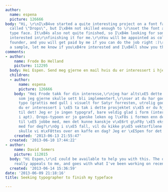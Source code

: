 ```yaml
---
author:
  name: espena
  picture: 126666
body: "Hi, \r\nI\xB4ve started a quite interesting project on a font face that I\xB4ve
  called \"Drops\", but I\xB4m not skilled enough to \r\nset the font as a working
  type face. It\xB4s also not quite finished, so I\xB4m looking for someone who\xB4s
  interested in\r\nfinishing it for me.\r\nYou will be appointed as collaberative
  founder, and you will get paid by me if you can do the job right :)\r\nHere\xB4s
  a sample, let me know if you\xB4re interested and I\xB4ll show you the whole story...\r\n\r\n[img:sites/default/files/old-images/drops_4302.jpg]\r\n\r\nRegards,\r\nEspen"
comments:
- author:
    name: Frode Bo Helland
    picture: 112295
  body: Hei Espen. Send meg gjerne en mail hvis du er interessert i hjelp.
  children:
  - author:
      name: espena
      picture: 126666
    body: "Hei Frode takk for din interesse,\r\njeg har alts\xE5 dette uferdige display-typsnittet
      som jeg gjerne skulle sett bli implementert,\r\nser at du har god greie p\xE5
      typo (grattis med gull i visuelt for Satyr forresten, utrolig godt h\xE5ndtverk!)\r\n\r\nOm
      du er interessert i \xE5 ta tak i dette prosjektet s\xE5 er du hjertelig velkommen
      til det! Jeg er jo ingen typograf, bare veldig glad i form (interaktiv designer
      i apt). Drops-typoen er jo ganske leken og l\xF8s i formen enn det du er vant
      til \xE5 jobbe med, men det kunne kanskje v\xE6rt g\xF8y \xE5 eksperimentere
      med for deg?\r\nOg i s\xE5 fall, vil du kikke p\xE5 vektorfilene direkte eller
      skulle vi m\xF8ttes over en kaffe en dag? Jeg er \xE5pen for det meste :)\r\n\r\nMvh,\r\nEspen\r\n99704631\r\n"
    created: '2013-06-13 21:55:47'
  created: '2013-06-10 17:44:22'
- author:
    name: David Somers
    picture: 112015
  body: "Hi Espen,\r\nI could be available to help you with this. The organic form
    really appeals to me, and goes with what I've been working on recently.\r\nbr/mvg,\r\nDavid"
  created: '2013-06-14 15:36:59'
date: '2013-06-09 21:18:16'
title: Seeking typographer to finish my typeface

---
```

